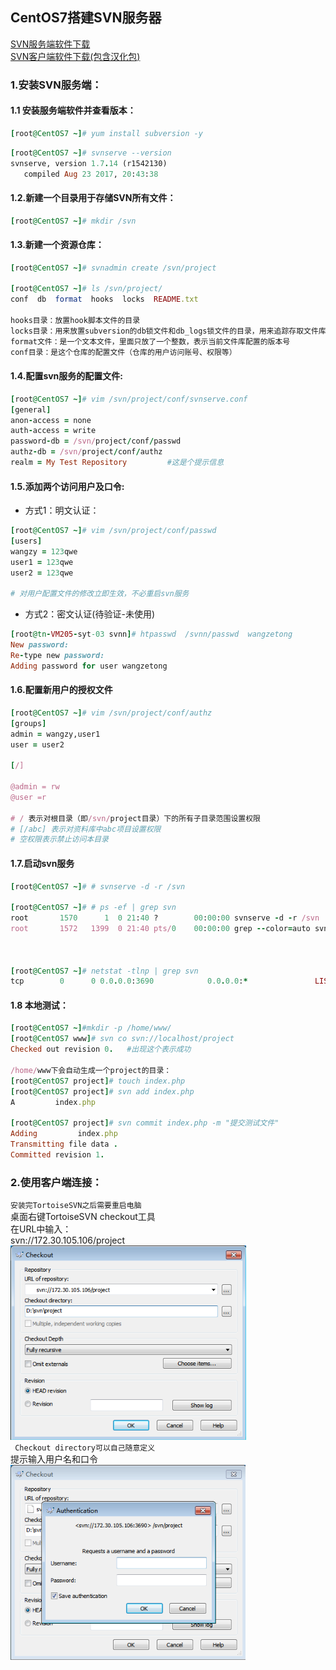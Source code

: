 ## CentOS7搭建SVN服务器

[SVN服务端软件下载](http://subversion.apache.org/packages.html)     
[SVN客户端软件下载(包含汉化包)](https://tortoisesvn.net/downloads.html)

### 1.安装SVN服务端：
#### 1.1 安装服务端软件并查看版本：
```ruby
[root@CentOS7 ~]# yum install subversion -y

```
```ruby
[root@CentOS7 ~]# svnserve --version
svnserve, version 1.7.14 (r1542130)
   compiled Aug 23 2017, 20:43:38

```

#### 1.2.新建一个目录用于存储SVN所有文件：
```ruby
[root@CentOS7 ~]# mkdir /svn

```

#### 1.3.新建一个资源仓库：
```ruby
[root@CentOS7 ~]# svnadmin create /svn/project

[root@CentOS7 ~]# ls /svn/project/
conf  db  format  hooks  locks  README.txt

hooks目录：放置hook脚本文件的目录
locks目录：用来放置subversion的db锁文件和db_logs锁文件的目录，用来追踪存取文件库的客户端
format文件：是一个文本文件，里面只放了一个整数，表示当前文件库配置的版本号
conf目录：是这个仓库的配置文件（仓库的用户访问账号、权限等）

```
#### 1.4.配置svn服务的配置文件:
```ruby
[root@CentOS7 ~]# vim /svn/project/conf/svnserve.conf
[general]
anon-access = none
auth-access = write
password-db = /svn/project/conf/passwd
authz-db = /svn/project/conf/authz
realm = My Test Repository         #这是个提示信息

```
#### 1.5.添加两个访问用户及口令:
- 方式1：明文认证：
```ruby
[root@CentOS7 ~]# vim /svn/project/conf/passwd 
[users]
wangzy = 123qwe
user1 = 123qwe
user2 = 123qwe

# 对用户配置文件的修改立即生效，不必重启svn服务
```
- 方式2：密文认证(待验证-未使用)
```ruby
[root@tn-VM205-syt-03 svnn]# htpasswd  /svnn/passwd  wangzetong
New password: 
Re-type new password: 
Adding password for user wangzetong
```

#### 1.6.配置新用户的授权文件
```ruby
[root@CentOS7 ~]# vim /svn/project/conf/authz 
[groups]
admin = wangzy,user1
user = user2

[/]

@admin = rw
@user =r

# / 表示对根目录（即/svn/project目录）下的所有子目录范围设置权限
# [/abc] 表示对资料库中abc项目设置权限
# 空权限表示禁止访问本目录
```
#### 1.7.启动svn服务
```ruby
[root@CentOS7 ~]# # svnserve -d -r /svn

[root@CentOS7 ~]# # ps -ef | grep svn
root       1570      1  0 21:40 ?        00:00:00 svnserve -d -r /svn
root       1572   1399  0 21:40 pts/0    00:00:00 grep --color=auto svn



[root@CentOS7 ~]# netstat -tlnp | grep svn
tcp        0      0 0.0.0.0:3690            0.0.0.0:*               LISTEN      32416/svnserve 

```
#### 1.8 本地测试：
```ruby
[root@CentOS7 ~]#mkdir -p /home/www/
[root@CentOS7 www]# svn co svn://localhost/project
Checked out revision 0.   #出现这个表示成功

/home/www下会自动生成一个project的目录：
[root@CentOS7 project]# touch index.php 
[root@CentOS7 project]# svn add index.php
A         index.php

[root@CentOS7 project]# svn commit index.php -m "提交测试文件"
Adding         index.php
Transmitting file data .
Committed revision 1.


```
### 2.使用客户端连接：
`安装完TortoiseSVN之后需要重启电脑`    
桌面右键TortoiseSVN checkout工具      
在URL中输入：     
svn://172.30.105.106/project     
![](https://github.com/ZongYuWang/image/blob/master/svn1.png)      
` Checkout directory可以自己随意定义`       
提示输入用户名和口令         
![](https://github.com/ZongYuWang/image/blob/master/svn2.png)     